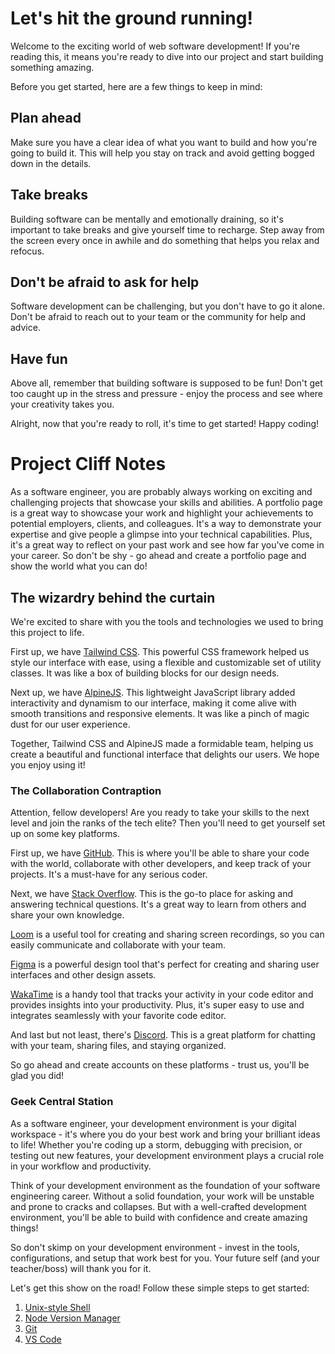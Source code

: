 # Let's hit the ground running!

Welcome to the exciting world of web software development! If you're reading this, it means you're ready to dive into our project and start building something amazing.

Before you get started, here are a few things to keep in mind:

## Plan ahead

Make sure you have a clear idea of what you want to build and how you're going to build it. This will help you stay on track and avoid getting bogged down in the details.

## Take breaks

Building software can be mentally and emotionally draining, so it's important to take breaks and give yourself time to recharge. Step away from the screen every once in awhile and do something that helps you relax and refocus.

## Don't be afraid to ask for help

Software development can be challenging, but you don't have to go it alone. Don't be afraid to reach out to your team or the community for help and advice.

## Have fun

Above all, remember that building software is supposed to be fun! Don't get too caught up in the stress and pressure - enjoy the process and see where your creativity takes you.

Alright, now that you're ready to roll, it's time to get started! Happy coding!

# Project Cliff Notes

As a software engineer, you are probably always working on exciting and challenging projects that showcase your skills and abilities. A portfolio page is a great way to showcase your work and highlight your achievements to potential employers, clients, and colleagues. It's a way to demonstrate your expertise and give people a glimpse into your technical capabilities. Plus, it's a great way to reflect on your past work and see how far you've come in your career. So don't be shy - go ahead and create a portfolio page and show the world what you can do!

## The wizardry behind the curtain

We're excited to share with you the tools and technologies we used to bring this project to life.

First up, we have [Tailwind CSS](https://tailwindcss.com/docs). This powerful CSS framework helped us style our interface with ease, using a flexible and customizable set of utility classes. It was like a box of building blocks for our design needs.

Next up, we have [AlpineJS](https://alpinejs.dev/). This lightweight JavaScript library added interactivity and dynamism to our interface, making it come alive with smooth transitions and responsive elements. It was like a pinch of magic dust for our user experience.

Together, Tailwind CSS and AlpineJS made a formidable team, helping us create a beautiful and functional interface that delights our users. We hope you enjoy using it!

### The Collaboration Contraption

Attention, fellow developers! Are you ready to take your skills to the next level and join the ranks of the tech elite? Then you'll need to get yourself set up on some key platforms.

First up, we have [GitHub](https://github.com/). This is where you'll be able to share your code with the world, collaborate with other developers, and keep track of your projects. It's a must-have for any serious coder.

Next, we have [Stack Overflow](https://stackoverflow.com/). This is the go-to place for asking and answering technical questions. It's a great way to learn from others and share your own knowledge.

[Loom](https://www.loom.com/) is a useful tool for creating and sharing screen recordings, so you can easily communicate and collaborate with your team.

[Figma](https://www.figma.com/) is a powerful design tool that's perfect for creating and sharing user interfaces and other design assets.

[WakaTime](https://wakatime.com/dashboard) is a handy tool that tracks your activity in your code editor and provides insights into your productivity. Plus, it's super easy to use and integrates seamlessly with your favorite code editor.

And last but not least, there's [Discord](https://discord.com/). This is a great platform for chatting with your team, sharing files, and staying organized.

So go ahead and create accounts on these platforms - trust us, you'll be glad you did!

### Geek Central Station

As a software engineer, your development environment is your digital workspace - it's where you do your best work and bring your brilliant ideas to life! Whether you're coding up a storm, debugging with precision, or testing out new features, your development environment plays a crucial role in your workflow and productivity.

Think of your development environment as the foundation of your software engineering career. Without a solid foundation, your work will be unstable and prone to cracks and collapses. But with a well-crafted development environment, you'll be able to build with confidence and create amazing things!

So don't skimp on your development environment - invest in the tools, configurations, and setup that work best for you. Your future self (and your teacher/boss) will thank you for it.

Let's get this show on the road! Follow these simple steps to get started:

1.  [Unix-style Shell](docs/shell.md)
2.  [Node Version Manager](docs/nvm.md)
3.  [Git](docs/git.md)
4.  [VS Code](docs/vscode.md)
